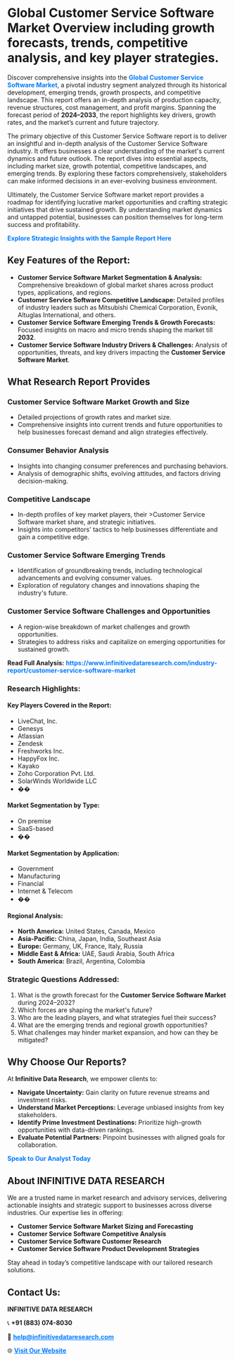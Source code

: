 <h1>Global Customer Service Software Market Overview including growth forecasts, trends, competitive analysis, and key player strategies.</h1>
<p>
Discover comprehensive insights into the 
<a href="https://www.infinitivedataresearch.com/industry-report/customer-service-software-market" rel="dofollow" style="color: #007BFF; text-decoration: none;"><strong>Global Customer Service Software Market</strong></a>, a pivotal industry segment analyzed through its historical development, emerging trends, growth prospects, and competitive landscape. This report offers an in-depth analysis of production capacity, revenue structures, cost management, and profit margins. Spanning the forecast period of <strong>2024–2033</strong>, the report highlights key drivers, growth rates, and the market’s current and future trajectory.
</p>
<p>
The primary objective of this Customer Service Software report is to deliver an insightful and in-depth analysis of the Customer Service Software industry. It offers businesses a clear understanding of the market's current dynamics and future outlook. The report dives into essential aspects, including market size, growth potential, competitive landscapes, and emerging trends. By exploring these factors comprehensively, stakeholders can make informed decisions in an ever-evolving business environment.
</p>
<p>
Ultimately, the Customer Service Software market report provides a roadmap for identifying lucrative market opportunities and crafting strategic initiatives that drive sustained growth. By understanding market dynamics and untapped potential, businesses can position themselves for long-term success and profitability.
</p>
<p>
<a href="https://www.infinitivedataresearch.com/request-sample/reportId=109252" style="color: #007BFF; text-decoration: none;"><strong>Explore Strategic Insights with the Sample Report Here</strong></a>
</p>

<h2>Key Features of the Report:</h2>
<ul>
<li><strong>Customer Service Software Market Segmentation & Analysis:</strong> Comprehensive breakdown of global market shares across product types, applications, and regions.</li>
<li><strong>Customer Service Software Competitive Landscape:</strong> Detailed profiles of industry leaders such as Mitsubishi Chemical Corporation, Evonik, Altuglas International, and others.</li>
<li><strong>Customer Service Software Emerging Trends & Growth Forecasts:</strong> Focused insights on macro and micro trends shaping the market till <strong>2032</strong>.</li>
<li><strong>Customer Service Software Industry Drivers & Challenges:</strong> Analysis of opportunities, threats, and key drivers impacting the <strong>Customer Service Software Market</strong>.</li>
</ul>

<h2>What Research Report Provides</h2>
<h3>Customer Service Software Market Growth and Size</h3>
<ul>
<li>Detailed projections of growth rates and market size.</li>
<li>Comprehensive insights into current trends and future opportunities to help businesses forecast demand and align strategies effectively.</li>
</ul>

<h3>Consumer Behavior Analysis</h3>
<ul>
<li>Insights into changing consumer preferences and purchasing behaviors.</li>
<li>Analysis of demographic shifts, evolving attitudes, and factors driving decision-making.</li>
</ul>

<h3>Competitive Landscape</h3>
<ul>
<li>In-depth profiles of key market players, their >Customer Service Software market share, and strategic initiatives.</li>
<li>Insights into competitors' tactics to help businesses differentiate and gain a competitive edge.</li>
</ul>

<h3>Customer Service Software Emerging Trends</h3>
<ul>
<li>Identification of groundbreaking trends, including technological advancements and evolving consumer values.</li>
<li>Exploration of regulatory changes and innovations shaping the industry's future.</li>
</ul>

<h3>Customer Service Software Challenges and Opportunities</h3>
<ul>
<li>A region-wise breakdown of market challenges and growth opportunities.</li>
<li>Strategies to address risks and capitalize on emerging opportunities for sustained growth.</li>
</ul>
<p><strong>Read Full Analysis:</strong> <a href="https://www.infinitivedataresearch.com/industry-report/customer-service-software-market" rel="dofollow" style="color: #007BFF; text-decoration: none;"><strong>https://www.infinitivedataresearch.com/industry-report/customer-service-software-market</strong></a></p>
<h3>Research Highlights:</h3>
<h4>Key Players Covered in the Report:</h4>
<ul><li>LiveChat, Inc.</li><li>Genesys</li><li>Atlassian</li><li>Zendesk</li><li>Freshworks Inc.</li><li>HappyFox Inc.</li><li>Kayako</li><li>Zoho Corporation Pvt. Ltd.</li><li>SolarWinds Worldwide LLC</li><li>��</li></ul>
<h4>Market Segmentation by Type:</h4>
<ul><li>On premise</li><li>SaaS-based</li><li>��</li></ul>
<h4>Market Segmentation by Application:</h4>
<ul><li>Government</li><li>Manufacturing</li><li>Financial</li><li>Internet &amp; Telecom</li><li>��</li></ul>

<h4>Regional Analysis:</h4>
<ul>
<li><strong>North America:</strong> United States, Canada, Mexico</li>
<li><strong>Asia-Pacific:</strong> China, Japan, India, Southeast Asia</li>
<li><strong>Europe:</strong> Germany, UK, France, Italy, Russia</li>
<li><strong>Middle East & Africa:</strong> UAE, Saudi Arabia, South Africa</li>
<li><strong>South America:</strong> Brazil, Argentina, Colombia</li>
</ul>

<h3>Strategic Questions Addressed:</h3>
<ol>
<li>What is the growth forecast for the <strong>Customer Service Software Market</strong> during 2024–2032?</li>
<li>Which forces are shaping the market's future?</li>
<li>Who are the leading players, and what strategies fuel their success?</li>
<li>What are the emerging trends and regional growth opportunities?</li>
<li>What challenges may hinder market expansion, and how can they be mitigated?</li>
</ol>

<h2>Why Choose Our Reports?</h2>
<p>At <strong>Infinitive Data Research</strong>, we empower clients to:</p>
<ul>
<li><strong>Navigate Uncertainty:</strong> Gain clarity on future revenue streams and investment risks.</li>
<li><strong>Understand Market Perceptions:</strong> Leverage unbiased insights from key stakeholders.</li>
<li><strong>Identify Prime Investment Destinations:</strong> Prioritize high-growth opportunities with data-driven rankings.</li>
<li><strong>Evaluate Potential Partners:</strong> Pinpoint businesses with aligned goals for collaboration.</li>
</ul>
<p><a href="https://www.infinitivedataresearch.com/industry-report/customer-service-software-market" rel="dofollow" style="color: #007BFF; text-decoration: none;"><strong>Speak to Our Analyst Today</strong></a></p>

<h2>About INFINITIVE DATA RESEARCH</h2>
<p>We are a trusted name in market research and advisory services, delivering actionable insights and strategic support to businesses across diverse industries. Our expertise lies in offering:</p>
<ul>
<li><strong>Customer Service Software Market Sizing and Forecasting</strong></li>
<li><strong>Customer Service Software Competitive Analysis</strong></li>
<li><strong>Customer Service Software Customer Research</strong></li>
<li><strong>Customer Service Software Product Development Strategies</strong></li>
</ul>
<p>Stay ahead in today’s competitive landscape with our tailored research solutions.</p>

<h2>Contact Us:</h2>
<p><strong>INFINITIVE DATA RESEARCH</strong></p>
<p>📞 <strong>+91 (883) 074-8030</strong></p>
<p>📧 <strong><a href="mailto:help@infinitivedataresearch.com" style="color: #007BFF;">help@infinitivedataresearch.com</a></strong></p>
<p>🌐 <strong><a href="https://www.infinitivedataresearch.com" rel="dofollow" style="color: #007BFF;">Visit Our Website</a></strong></p>